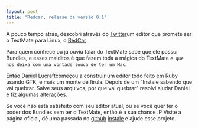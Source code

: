 ```yaml
---
layout: post
title: "Redcar, release da versão 0.1"
---
```


A pouco tempo atrás, descobri através do [Twitter](http://www.twitter.com)um editor que promete ser o TextMate para Linux, o [RedCar](http://redcareditor.com)

Para quem conhece ou já ouviu falar do TextMate sabe que ele possui Bundles, e esses malditos é que fazem toda a mágica do TextMate `e que nos deixa com uma vontade louca de ter um Mac`.

Então [Daniel Lucraft](http://www.daniellucraft.com/blog/)começou a construir um editor todo feito em Ruby usando GTK, e mais um monte de firula. Depois de um "Instale sabendo que vai quebrar. Salve seus arquivos, por que vai quebrar" resolvi ajudar Daniel e fiz algumas alterações.

Se você não está satisfeito com seu editor atual, ou se você quer ter o poder dos Bundles sem ter o TextMate, então é a sua chance :P Visite a página oficial, dê uma passada no [github](http://github.com/danlucraft/redcar/tree/master) [instale](http://github.com/danlucraft/redcar/raw/e406eda20e1c798a6f33880edf16a952d0d1669b/INSTALL.txt) e ajude esse projeto.

